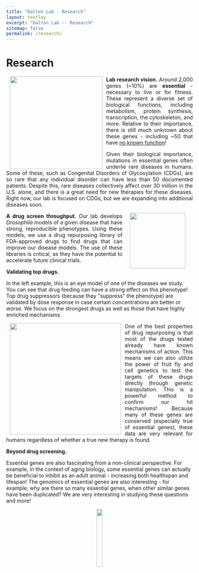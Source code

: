 ```yaml
---
title: "Dalton Lab - Research"
layout: textlay
excerpt: "Dalton Lab -- Research"
sitemap: false
permalink: /research/
---
```



# Research


<p align="justify">
<strong>Lab research vision.</strong>

<img src="{{ site.url }}{{ site.baseurl }}/images/respic/Research_Flowchart.png" alt="" style="width: 250px; float: left; margin: 0px 10px">
Around 2,000 genes (~10%) are <strong>essential</strong> - necessary to live or for fitness. These represent a diverse set of biological functions, including metabolism, protein synthesis, transcription, the cytoskeleton, and more. Relative to their importance, there is still much unknown about these genes - including ~50 that have <a href="https://www.nature.com/articles/nrg.2017.75">no known function</a>!
</p>
<p align="justify">
Given their biological importance, mutations in essential genes often underlie rare diseases in humans. Some of these, such as Congenital Disorders of Glycosylation (CDGs), are so rare that any individual disorder can have less than 50 documented patients. Despite this, rare diseases collectively affect over 30 million in the U.S. alone, and there is a great need for new therapies for these diseases. Right now, our lab is focused on CDGs, but we are expanding into additional diseases soon.
</p>



<p align="justify">
<strong>A drug screen throughput.</strong>

<img src="{{ site.url }}{{ site.baseurl }}/images/respic/Drug_screen_model.png" alt="" style="width: 150px; float: right; margin: 0px 20px">
Our lab develops <i>Drosophila</i> models of a given disease that have strong, reproducible phenotypes. Using these models, we use a drug repurposing library of FDA-approved drugs to find drugs that can improve our disease models. The use of these libraries is critical, as they have the potential to accelerate future clinical trials. 
</p>

<p align="justify">
<strong>Validating top drugs.</strong>


In the left example, this is an eye model of one of the diseases we study. You can see that drug feeding can have a strong effect on this phenotype! Top drug suppressors (because they "suppress" the phenotype) are validated by dose response in case certain concentrations are better or worse. We focus on the strongest drugs as well as those that have highly enriched mechanisms. 
</p>
<p align="justify">
<img src="{{ site.url }}{{ site.baseurl }}/images/respic/Top_suppressor.png" alt="" style="width: 300px; float: left; margin: 0px 10px">
One of the best properties of drug repurposing is that most of the drugs tested already have known mechanisms of action. This means we can also  utilize the power of fruit fly and cell genetics to test the targets of these drugs directly through genetic manipulation. This is a powerful method to confirm our hit mechanisms! Because many of these genes are conserved (especially true of essential genes), these data are very relevant for humans regardless of whether a true new therapy is found.
</p>

<p align="justify">
<strong>Beyond drug screening.</strong>


Essential genes are also fascinating from a non-clinical perspective. For example, in the context of aging biology, some essential genes can actually be beneficial to inhibit as an adult animal - increasing both healthspan and lifespan! The genomics of essential genes are also interesting - for example, why are there so many essential genes, when other similar genes have been duplicated? We are very interesting in studying these questions and more!
</p>



<center><figure>
<img src="{{ site.url }}{{ site.baseurl }}/images/logopic/Logo3.jpg" width="20%">
